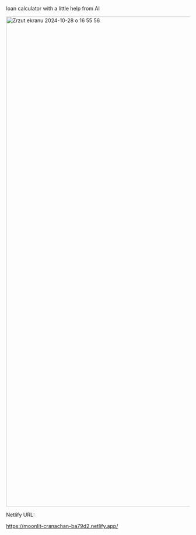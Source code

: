 loan calculator with a little help from AI

<img width="1342" alt="Zrzut ekranu 2024-10-28 o 16 55 56" src="https://github.com/user-attachments/assets/72065d6c-443e-414d-8a58-6b04519702b2">


Netlify URL:

https://moonlit-cranachan-ba79d2.netlify.app/
